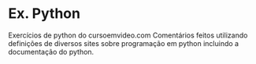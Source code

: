 # Ex. Python
 Exercícios de python do cursoemvideo.com
 Comentários feitos utilizando definições de diversos sites sobre programação em python incluindo a documentação do python.

